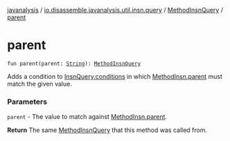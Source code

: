 [javanalysis](../../index.md) / [io.disassemble.javanalysis.util.insn.query](../index.md) / [MethodInsnQuery](index.md) / [parent](./parent.md)

# parent

`fun parent(parent: `[`String`](https://kotlinlang.org/api/latest/jvm/stdlib/kotlin/-string/index.html)`): `[`MethodInsnQuery`](index.md)

Adds a condition to [InsnQuery.conditions](../-insn-query/conditions.md) in which [MethodInsn.parent](../../io.disassemble.javanalysis.insn/-method-insn/parent.md) must match the given value.

### Parameters

`parent` - The value to match against [MethodInsn.parent](../../io.disassemble.javanalysis.insn/-method-insn/parent.md).

**Return**
The same [MethodInsnQuery](index.md) that this method was called from.

